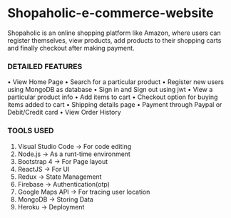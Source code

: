 # Shopaholic-e-commerce-website

Shopaholic is an online shopping platform like Amazon, where users
can register themselves, view products, add products to their
shopping carts and finally checkout after making payment.

### DETAILED FEATURES
• View Home Page
• Search for a particular product
• Register new users using MongoDB as database
• Sign in and Sign out using jwt
• View a particular product info
• Add items to cart
• Checkout option for buying items added to cart
• Shipping details page
• Payment through Paypal or Debit/Credit card
• View Order History

### TOOLS USED
1. Visual Studio Code → For code editing
2. Node.js → As a runt-time environment
3. Bootstrap 4 → For Page layout
4. ReactJS → For UI
5. Redux → State Management
6. Firebase → Authentication(otp)
7. Google Maps API → For tracing user location
8. MongoDB → Storing Data
9. Heroku → Deployment
